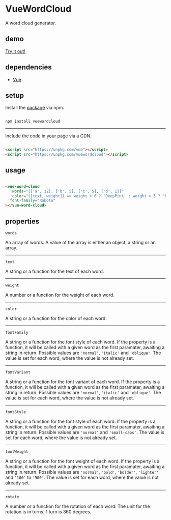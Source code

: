 # VueWordCloud

A word cloud generator.

## demo

[Try it out!](https://seregpie.github.io/VueWordCloud/)

## dependencies

- [Vue](https://github.com/vuejs/vue)

## setup

Install the [package](https://www.npmjs.com/package/vuewordcloud) via npm.

```sh

npm install vuewordcloud

```

---

Include the code in your page via a CDN.

```html

<script src="https://unpkg.com/vue"></script>
<script src="https://unpkg.com/vuewordcloud"></script>

```

## usage

```html

<vue-word-cloud
  :words="[['a', 12], ['b', 5], ['c', 5], ['d', 1]]"
  :color="([text, weight]) => weight > 6 ? 'DeepPink' : weight > 3 ? 'RoyalBlue' : 'Indigo'"
  font-family="Roboto"
></vue-word-cloud>

```

## properties

`words`

An array of words. A value of the array is either an object, a string or an array.

---

`text`

A string or a function for the text of each word.

---

`weight`

A number or a function for the weight of each word.

---

`color`

A string or a function for the color of each word.

---

`fontFamily`

A string or a function for the font style of each word. If the property is a function, it will be called with a given word as the first paramater, awaiting a string in return. Possible values are `'normal'`, `'italic'` and `'oblique'`. The value is set for each word, where the value is not already set.

---

`fontVariant`

A string or a function for the font variant of each word. If the property is a function, it will be called with a given word as the first paramater, awaiting a string in return. Possible values are `'normal'`, `'italic'` and `'oblique'`. The value is set for each word, where the value is not already set.

---

`fontStyle`

A string or a function for the font style of each word. If the property is a function, it will be called with a given word as the first paramater, awaiting a string in return. Possible values are `'normal'` and `'small-caps'`. The value is set for each word, where the value is not already set.

---

`fontWeight`

A string or a function for the font weight of each word. If the property is a function, it will be called with a given word as the first paramater, awaiting a string in return. Possible values are `'normal'`, `'bold'`, `'bolder'`, `'lighter'` and `'100'` to `'900'`. The value is set for each word, where the value is not already set.

---

`rotate`

A number or a function for the rotation of each word. The unit for the rotation is in turns. 1 turn is 360 degrees.
